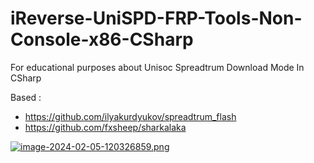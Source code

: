 # iReverse-UniSPD-FRP-Tools-Non-Console-x86-CSharp
For educational purposes about Unisoc Spreadtrum Download Mode In CSharp

Based : 
- https://github.com/ilyakurdyukov/spreadtrum_flash
- https://github.com/fxsheep/sharkalaka
  
[![image-2024-02-05-120326859.png](https://i.ibb.co/FHNrB5G/image-2024-02-05-120326859.png)](https://ibb.co/Bndpgy8)


